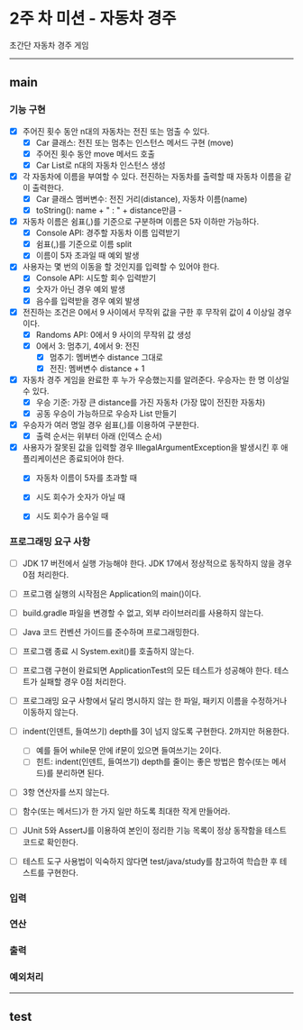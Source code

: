 # 2주 차 미션 - 자동차 경주  
초간단 자동차 경주 게임  
* * * * *  
## main  
### 기능 구현  
- [x] 주어진 횟수 동안 n대의 자동차는 전진 또는 멈출 수 있다.  
  - [x] Car 클래스: 전진 또는 멈추는 인스턴스 메서드 구현 (move)
  - [x] 주어진 횟수 동안 move 메서드 호출
  - [x] Car List로 n대의 자동차 인스턴스 생성
- [x] 각 자동차에 이름을 부여할 수 있다. 전진하는 자동차를 출력할 때 자동차 이름을 같이 출력한다.  
  - [x] Car 클래스 멤버변수: 전진 거리(distance), 자동차 이름(name)
  - [x] toString(): name + " : " + distance만큼 -
- [x] 자동차 이름은 쉼표(,)를 기준으로 구분하며 이름은 5자 이하만 가능하다.  
  - [x] Console API: 경주할 자동차 이름 입력받기
  - [x] 쉼표(,)를 기준으로 이름 split
  - [x] 이름이 5자 초과일 때 예외 발생
- [x] 사용자는 몇 번의 이동을 할 것인지를 입력할 수 있어야 한다.  
  - [x] Console API: 시도할 회수 입력받기
  - [x] 숫자가 아닌 경우 예외 발생
  - [x] 음수를 입력받을 경우 예외 발생
- [x] 전진하는 조건은 0에서 9 사이에서 무작위 값을 구한 후 무작위 값이 4 이상일 경우이다.  
  - [x] Randoms API: 0에서 9 사이의 무작위 값 생성
  - [x] 0에서 3: 멈추기, 4에서 9: 전진
    - [x] 멈추기: 멤버변수 distance 그대로
    - [x] 전진: 멤버변수 distance + 1 
- [x] 자동차 경주 게임을 완료한 후 누가 우승했는지를 알려준다. 우승자는 한 명 이상일 수 있다.  
  - [x] 우승 기준: 가장 큰 distance를 가진 자동차 (가장 많이 전진한 자동차)
  - [x] 공동 우승이 가능하므로 우승자 List 만들기
- [x] 우승자가 여러 명일 경우 쉼표(,)를 이용하여 구분한다.  
  - [x] 출력 순서는 위부터 아래 (인덱스 순서)
- [x] 사용자가 잘못된 값을 입력할 경우 IllegalArgumentException을 발생시킨 후 애플리케이션은 종료되어야 한다.  
  - [x] 자동차 이름이 5자를 초과할 때
  - [x] 시도 회수가 숫자가 아닐 때
  - [x] 시도 회수가 음수일 때  


### 프로그래밍 요구 사항

- [ ] JDK 17 버전에서 실행 가능해야 한다. JDK 17에서 정상적으로 동작하지 않을 경우 0점 처리한다.
- [ ] 프로그램 실행의 시작점은 Application의 main()이다.
- [ ] build.gradle 파일을 변경할 수 없고, 외부 라이브러리를 사용하지 않는다.
- [ ] Java 코드 컨벤션 가이드를 준수하며 프로그래밍한다.
- [ ] 프로그램 종료 시 System.exit()를 호출하지 않는다.
- [ ] 프로그램 구현이 완료되면 ApplicationTest의 모든 테스트가 성공해야 한다. 테스트가 실패할 경우 0점 처리한다.
- [ ] 프로그래밍 요구 사항에서 달리 명시하지 않는 한 파일, 패키지 이름을 수정하거나 이동하지 않는다.
- [ ] indent(인덴트, 들여쓰기) depth를 3이 넘지 않도록 구현한다. 2까지만 허용한다.  
  - [ ] 예를 들어 while문 안에 if문이 있으면 들여쓰기는 2이다.  
  - [ ] 힌트: indent(인덴트, 들여쓰기) depth를 줄이는 좋은 방법은 함수(또는 메서드)를 분리하면 된다.  
- [ ] 3항 연산자를 쓰지 않는다.  
- [ ] 함수(또는 메서드)가 한 가지 일만 하도록 최대한 작게 만들어라.  
- [ ] JUnit 5와 AssertJ를 이용하여 본인이 정리한 기능 목록이 정상 동작함을 테스트 코드로 확인한다.
- [ ] 테스트 도구 사용법이 익숙하지 않다면 test/java/study를 참고하여 학습한 후 테스트를 구현한다.



### 입력  

### 연산  

### 출력  

### 예외처리  

* * * * *  
## test  
